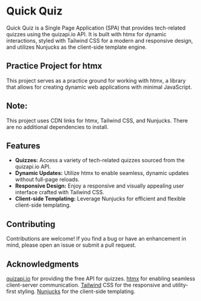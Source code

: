 # Quick Quiz

Quick Quiz is a Single Page Application (SPA) that provides tech-related quizzes using the quizapi.io API. It is built with htmx for dynamic interactions, styled with Tailwind CSS for a modern and responsive design, and utilizes Nunjucks as the client-side template engine.

## Practice Project for htmx
This project serves as a practice ground for working with htmx, a library that allows for creating dynamic web applications with minimal JavaScript.

## Note:
This project uses CDN links for htmx, Tailwind CSS, and Nunjucks. There are no additional dependencies to install.

## Features

- **Quizzes:** Access a variety of tech-related quizzes sourced from the quizapi.io API.
- **Dynamic Updates:** Utilize htmx to enable seamless, dynamic updates without full-page reloads.
- **Responsive Design:** Enjoy a responsive and visually appealing user interface crafted with Tailwind CSS.
- **Client-side Templating:** Leverage Nunjucks for efficient and flexible client-side templating.

## Contributing
Contributions are welcome! If you find a bug or have an enhancement in mind, please open an issue or submit a pull request.

## Acknowledgments
[quizapi.io](quizapi.io) for providing the free API for quizzes.
[htmx](https://htmx.org/) for enabling seamless client-server communication.
[Tailwind](https://tailwindcss.com/) CSS for the responsive and utility-first styling.
[Nunjucks](https://mozilla.github.io/nunjucks/) for the client-side templating.



